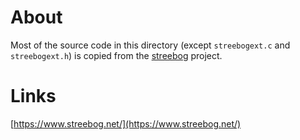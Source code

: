 # About

Most of the source code in this directory (except `streebogext.c` and `streebogext.h`) is copied from the [streebog](https://github.com/adegtyarev/streebog) project.

# Links

[https://www.streebog.net/](https://www.streebog.net/)
